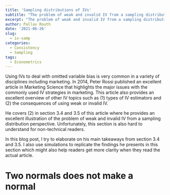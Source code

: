 ```yaml
---
title: 'Sampling distributions of IVs'
subtitle: "The problem of weak and invalid IV from a sampling distribution perspective."
excerpt: "The problem of weak and invalid IV from a sampling distribution perspective as explained by Peter Rossi in his 2014 Marketing Science article."
author: Pallav Routh
date: '2021-06-26'
slug: 
  - iv-samp
categories:
  - Consistency
  - Sampling 
tags:
  - Econometrics
---
```




Using IVs to deal with omitted variable bias is very common in a variety of disciplines including marketing. In 2014, Peter Rossi published an excellent article in Marketing Science that highlights the major issues with the commonly used IV strategies in marketing. This article also provides an excellent overview of other IV topics such as (1) types of IV estimators and (2) the consequences of using weak or invalid IV. 

He covers (2) in section 3.4 and 3.5 of this article where he provides an excellent illustration of the problem of weak and invalid IV from a sampling distribution perspective. Unfortunately, this section is also hard to understand for non-technical readers.

In this blog post, I try to elaborate on his main takeaways from section 3.4 and 3.5. I also use simulations to replicate the findings he presents in this section which might also help readers get more clarity when they read the actual article.

# Two normals does not make a normal
